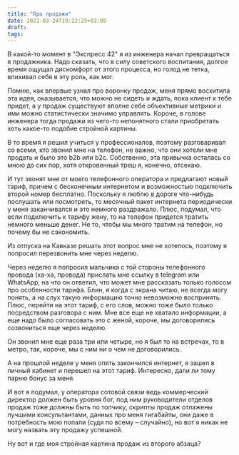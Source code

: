 ```yaml
---
title: "Про продажи"
date: 2021-03-24T19:22:25+03:00
draft:
tags:
---
```


В какой-то момент в "Экспресс 42" я из инженера начал превращаться в продажника. Надо сказать, что в силу советского
воспитания, долгое время ощущал дискомфорт от этого процесса, но голод не тетка, впихивал себя в эту роль, как мог.

Помню, как впервые узнал про воронку продаж, меня прямо восхитила эта идея, оказывается, что можно не сидеть и ждать,
пока клиент к тебе придет, а у продаж существуют вполне себе объективные метрики и ими можно статистически значимо
управлять. Короче, в голове инженера тогда продажи из чего-то непонятного стали приобретать хоть какое-то подобие
стройной картины.

<!--more-->

В то время я решил учиться у профессионалов, поэтому разговаривал со всеми, кто звонил мне на телефон, не важно, что они
хотели мне продать и было это b2b или b2c. Собственно, эта привычка осталась со мною до сих пор, хотя откровенный треш
я, конечно, отсекаю.

И тут звонят мне от моего телефонного оператора и предлагают новый тариф, причем с бесконечным интернетом и возможностью
подключить второй номер бесплатно. Поскольку я люблю в дороге что-нибудь послушать или посмотреть, то месячный пакет
интернета периодически у меня заканчивался и это немного раздражало. Плюс, подумал, что если подключить к тарифу жену,
то на телефон придется тратить немного меньше денег. Не то, чтобы мы много тратим на телефон, но почему бы не
сэкономить.

Из отпуска на Кавказе решать этот вопрос мне не хотелось, поэтому я попросил перезвонить мне через неделю.

Через неделю я попросил мальчика с той стороны телефонного провода (ха-ха, провода) прислать мне ссылку в telegram или
WhatsApp, на что он ответил, что может мне рассказать только голосом про особенности тарифа. Блин, я когда с экрана
читаю, не всегда могу понять, а на слух такую информацию точно невозможно воспринять. Плюс, перейти на этот тариф, с его
слов, можно тоже было только посредством разговора с ним. Мне все еще не хватало информации, а еще надо было согласовать
это с женой, короче, мы договорились созвониться еще через неделю.

Он звонил мне еще раза три или четыре, но я был то на встречах, то в метро, так, короче, мы с ним ни о чем не
договорились.

А на прошлой неделе у меня опять закончился интернет, я зашел в личный кабинет и перешел на этот тариф. Интересно, дали
ли тому парню бонус за меня.

И вот я подумал, у оператора сотовой связи ведь коммерческий директор должен быть уровня бог, под ним руководители
отделов продаж тоже должны быть по топчику, скрипты продаж отлажены лучшими консультантами, данных про меня гигабайты,
они даже в потребность мою попали (судя по всему – случайно), но вот я никак не могу назвать эту продажу успешной.

Ну вот и где моя стройная картина продаж из второго абзаца?

